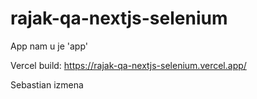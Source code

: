 # rajak-qa-nextjs-selenium

App nam u je 'app'

Vercel build:
https://rajak-qa-nextjs-selenium.vercel.app/

Sebastian izmena
